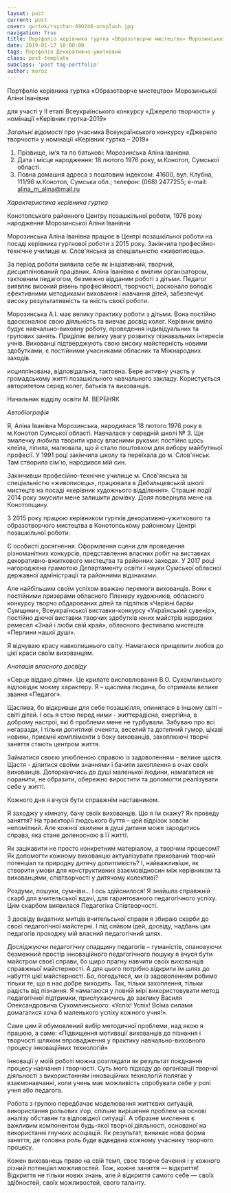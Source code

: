 ```yaml
---
layout: post
current: post
cover: gurtok/raychan-490246-unsplash.jpg
navigation: True
title: Портфоліо керівника гуртка «Образотворче мистецтво» Морозинської А.І.
date: 2019-01-17 10:00:00
tags: Портфоліо Декоративно-ужитковий
class: post-template
subclass: 'post tag-portfolio'
author: moroz
---
```


Портфоліо керівника гуртка «Образотворче мистецтво» Морозинської Аліни Іванівни

для участі у ІІ етапі Всеукраїнського конкурсу «Джерело творчості» у номінації «Керівник гуртка-2019»

*Загальні відомості* про учасника Всеукраїнського конкурсу «Джерело творчості» у номінації «Керівник гуртка – 2019»

1. Прізвище, ім’я та по батькові: Морозинська Аліна Іванівна.
2. Дата і місце народження: 18 лютого 1976 року, м.Конотоп,  Сумської області.
3. Повна домашня адреса з поштовим індексом: 41600,  вул. Клубна,  111/96  м.Конотоп, Сумська обл.; телефон: (068) 2477255; e-mail: alina_m_alina@mail.ru

*Характеристика керівника гуртка*

Конотопського районного Центру позашкільної роботи, 1976 року народження Морозинської Аліни Іванівни

Морозинська Аліна Іванівна  працює в Центрі позашкільної роботи на посаді керівника гурткової роботи з 2015 року. Закінчила професійно-технічне училище м. Слов'янська за спеціальністю «живописець».

За період роботи виявила себе як ініціативний, творчий, дисциплінований працівник. Аліна Іванівна є вмілим організатором, тактовним педагогом, безмежно відданим роботі з дітьми. Педагог виявляє високий рівень професійності, творчості, досконало володіє ефективними методиками  виховання і навчання дітей, забезпечує високу результативність та  якість своєї роботи.

Морозинська А.І. має велику практику роботи з дітьми. Вона постійно вдосконалює свою діяльність та вивчає досвід колег. Керівник вміло будує навчально-виховну роботу, проведення індивідуальних та групових занять. Приділяє велику увагу розвитку пізнавальних інтересів учнів. Вихованці підтверджують свою високу майстерність новими здобутками, є постійними учасниками обласних та Міжнародних заходів.

исциплінована, відповідальна, тактовна.   Бере активну участь у громадському житті позашкільного навчального закладу. Користується авторитетом серед колег, батьків та  вихованців.

Начальник відділу освіти                                             М. ВЕРБНЯК

*Автобіографія*

 Я,  Аліна Іванівна Морозинська, народилася 18 лютого 1976 року в м.Конотоп Сумської області. Навчалася у середній школі № 3. Ще змалечку любила творити красу власними руками: постійно щось клеїла, ліпила, малювала, що й стало поштовхом для вибору майбутньої професії. У 1991 році  закінчила школу та переїхала до м. Слов'янськ. Там створила сім'ю, народився мій син.

Закінчивши професійно-технічне училище м. Слов'янська за спеціальністю «живописець», працювала в  Дебальцевській школі мистецтв на посаді «керівник художнього відділення». Страшні події 2014 року змусили мене залишити  домівку. Доля повернула мене на Конотопщину.

З  2015 року  працюю керівником гуртків декоративно-ужиткового та образотворчого мистецтва в Конотопському районному Центрі позашкільної роботи.

Є  особисті досягнення. Оформлення сцени для проведення різноманітних конкурсів, представлення власних робіт на виставках декоративно-вжиткового мистецтва та районних заходах. У 2017 році нагороджена грамотою Департаменту освіти і науки Сумської обласної державної адміністрації та районними відзнаками.

Але найбільшим своїм успіхом вважаю  перемоги  вихованців. Вони є постійними призерами обласного Пленеру художників, обласного конкурсу творчо обдарованих дітей та підлітків «Чарівні барви Сумщини», Всеукраїнської виставки-конкурсу «Український сувенір», постійно діючої виставки творчих здобутків юних майстрів народних ремесел «Знай і люби свій край», обласного фестивалю мистецтв «Перлини нашої душі».

Я відчуваю красу навколишнього світу.  Намагаюся прищепити любов до цієї краси своїм вихованцям.

*Анотація власного досвіду*

«Серце віддаю дітям». Це крилате висловлювання В.О. Сухомлинського відповідає моєму характеру. Я – щаслива людина, бо отримала велике звання «Педагог».

Щаслива, бо відкривши для себе позашкілля, опинилася в іншому світі – світі дітей. І ось я стою перед ними -  життєрадісна, енергійна, в доброму настрої, які б проблеми мене не турбували. Забуваю про всі негаразди, і тільки допитливі оченята, веселий та дотепний гумор, цікаві новини, приємні компліменти з боку вихованців, захоплюючі творчі заняття стають центром життя.

Займатися своєю  улюбленою  справою  із задоволенням - велике щастя. Щастя - ділитися своїми знаннями і бачити захоплення в  очах  своїх вихованців. Доторкаючись до душі маленької людини, намагатися не поранити, не образити, обережно виростити та  допомогти реалізувати себе у житті.

Кожного дня я вчуся бути справжнім наставником.  

Я заходжу у кімнату, бачу своїх вихованців. Що я їм скажу? Як проведу заняття? На траєкторії людського буття – цей відрізок зовсім непомітний. Але кожної хвилини в душі дитини може зародитись справа,  яка стане доленосною в її житті.

Як зацікавити не просто конкретним матеріалом, а творчим  процесом? Як допомогти кожному вихованцю актуалізувати прихований творчий потенціал та природну дитячу допитливість? І, найважливіше, як створити умови для конструктивних взаємовідносин між керівником та вихованцями, співтворчості у дитячому колективі?

Роздуми, пошуки, сумніви… І ось здійснилося! Я знайшла справжній скарб для вчительської вдачі, для гарантованого педагогічного успіху. Цим скарбом виявилася Педагогіка Співтворчості.

З досвіду видатних митців вчительської справи я збираю скарби до своєї педагогічної майстерні. І під сяйвом ідей, досвіду, надбань цих педагогів проходжу мій власний педагогічний  шлях.

Досліджуючи педагогічну спадщину педагогів – гуманістів, опановуючи безмежний простір інноваційного педагогічного пошуку я вчуся бути майстром  своєї справи, бо щиро прагну навчити своїх вихованців справжньої майстерності.  А для цього потрібно відкрити їм шлях до набуття цієї майстерності. Бо, погодьтеся, ми із задоволенням робимо тільки те, що в нас добре виходить. Так, тільки захоплення, тільки радість від пізнання.  Я намагаюся у повній мірі використовувати метод педагогічної підтримки, прислухаючись до заклику Василя Олександровича Сухомлинського: «Успіх! Успіх! Всіма силами домагатися хоча б маленького успіху кожного учня!».

Саме цим й обумовлений вибір методичної проблеми, над якою я працюю, а саме:  «Підвищення мотивації вихованців до пізнання і творчості шляхом впровадження у практику навчально-виховного процесу інноваційних технологій»

Інновації  у моїй роботі  можна  розглядати як результат поєднання процесу навчання і творчості. Суть мого підходу до організації творчої діяльності  з використанням інноваційних технологій полягає у взаємонавчанні, коли учень має можливість спробувати себе у ролі учня або педагога.

Робота з групою  передбачає моделювання життєвих ситуацій, використання рольових ігор, спільне вирішення проблем на основі аналізу обставин та відповідної ситуації. А образне мислення є важливим компонентом будь-якої творчої діяльності, основаної на використанні  гнучких асоціацій. Як результат,  виникає нова форма заняття, де головна роль буде відведена кожному учаснику творчого процесу.

Кожен вихованець право на свій темп, своє творче бачення і у кожного різний потенціал можливостей. Тож, кожне заняття — відкриття! Відкриття не тільки нових знань, але й  відкриття самого себе — своїх здібностей, своїх можливостей, свого таланту.  
